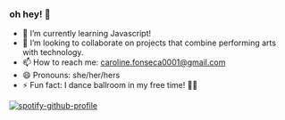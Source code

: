 ### oh hey! 🌈

<!-- - 🔭 I’m currently working on ... -->
- 🌱 I’m currently learning Javascript!
- 👯 I’m looking to collaborate on projects that combine performing arts with technology.
- 📫 How to reach me: caroline.fonseca0001@gmail.com
- 😄 Pronouns: she/her/hers
- ⚡ Fun fact: I dance ballroom in my free time! 💃🏻

[![spotify-github-profile](https://spotify-github-profile.vercel.app/api/view?uid=113524221&cover_image=false&theme=default&show_offline=false&background_color=121212&interchange=true)](https://github.com/kittinan/spotify-github-profile)
